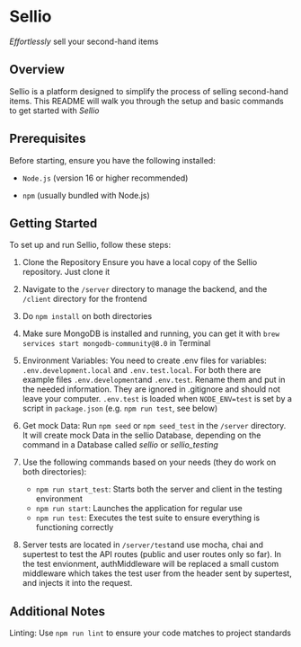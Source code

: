 # Sellio
*Effortlessly* sell your second-hand items

## Overview
Sellio is a platform designed to simplify the process of selling second-hand items. This README will walk you through the setup and basic commands to get started with *Sellio*

## Prerequisites
Before starting, ensure you have the following installed:

- `Node.js` (version 16 or higher recommended)

* `npm` (usually bundled with Node.js)

## Getting Started
To set up and run Sellio, follow these steps:

1. Clone the Repository
Ensure you have a local copy of the Sellio repository. Just clone it

2. Navigate to the `/server` directory to manage the backend, and the `/client` directory for the frontend

3. Do `npm install` on both directories

4. Make sure MongoDB is installed and running, you can get it with `brew services start mongodb-community@8.0` in Terminal

5. Environment Variables:
  You need to create .env files for variables: `.env.development.local` and `.env.test.local`. For both there are example files `.env.development`and `.env.test`. Rename them and put in the needed information. They are ignored in .gitignore and should not leave your computer. `.env.test` is loaded when `NODE_ENV=test` is set by a script in `package.json` (e.g. `npm run test`, see below)

6. Get mock Data:
Run `npm seed` or `npm seed_test` in the `/server` directory. It will create mock Data in the sellio Database, depending on the command in a Database called *sellio* or *sellio_testing*

7. Use the following commands based on your needs (they do work on both directories):
   - `npm run start_test`: Starts both the server and client in the testing environment
   - `npm run start`: Launches the application for regular use
   - `npm run test`: Executes the test suite to ensure everything is functioning correctly

8. Server tests are located in `/server/test`and use mocha, chai and supertest to test the API routes (public and user routes only so far). In the test envionment, authMiddleware will be replaced a small custom middleware which takes the test user from the header sent by supertest, and injects it into the request.

## Additional Notes
Linting: Use `npm run lint` to ensure your code matches to project standards